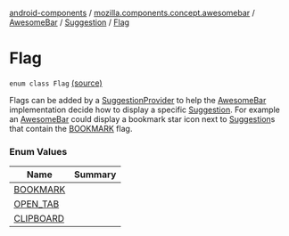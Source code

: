 [android-components](../../../../index.md) / [mozilla.components.concept.awesomebar](../../../index.md) / [AwesomeBar](../../index.md) / [Suggestion](../index.md) / [Flag](./index.md)

# Flag

`enum class Flag` [(source)](https://github.com/mozilla-mobile/android-components/blob/master/components/concept/awesomebar/src/main/java/mozilla/components/concept/awesomebar/AwesomeBar.kt#L112)

Flags can be added by a [SuggestionProvider](../../-suggestion-provider/index.md) to help the [AwesomeBar](../../index.md) implementation decide how to display
a specific [Suggestion](../index.md). For example an [AwesomeBar](../../index.md) could display a bookmark star icon next to [Suggestion](../index.md)s
that contain the [BOOKMARK](-b-o-o-k-m-a-r-k.md) flag.

### Enum Values

| Name | Summary |
|---|---|
| [BOOKMARK](-b-o-o-k-m-a-r-k.md) |  |
| [OPEN_TAB](-o-p-e-n_-t-a-b.md) |  |
| [CLIPBOARD](-c-l-i-p-b-o-a-r-d.md) |  |
